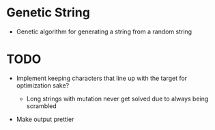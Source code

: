 # Genetic String

- Genetic algorithm for generating a string from a random string

# TODO

- Implement keeping characters that line up with the target for optimization sake?
  - Long strings with mutation never get solved due to always being scrambled

- Make output prettier
